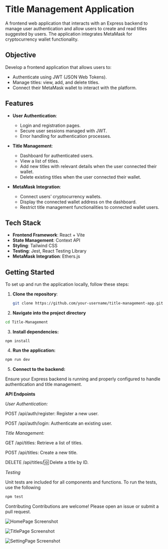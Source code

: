 # Title Management Application

A frontend web application that interacts with an Express backend to manage user authentication and allow users to create and read titles suggested by users. The application integrates MetaMask for cryptocurrency wallet functionality.

## Objective

Develop a frontend application that allows users to:

- Authenticate using JWT (JSON Web Tokens).
- Manage titles: view, add, and delete titles.
- Connect their MetaMask wallet to interact with the platform.

## Features

- **User Authentication**:

  - Login and registration pages.
  - Secure user sessions managed with JWT.
  - Error handling for authentication processes.

- **Title Management**:

  - Dashboard for authenticated users.
  - View a list of titles.
  - Add new titles with relevant details when the user connected their wallet.
  - Delete existing titles when the user connected their wallet.

- **MetaMask Integration**:
  - Connect users’ cryptocurrency wallets.
  - Display the connected wallet address on the dashboard.
  - Restrict title management functionalities to connected wallet users.

## Tech Stack

- **Frontend Framework**: React + Vite
- **State Management**: Context API
- **Styling**: Tailwind CSS
- **Testing**: Jest, React Testing Library
- **MetaMask Integration**: Ethers.js

## Getting Started

To set up and run the application locally, follow these steps:

1. **Clone the repository**:

   ```bash
   git clone https://github.com/your-username/title-management-app.git
   ```

2. **Navigate into the project directory**

```bash
cd Title-Management
```

3. **Install dependencies:**

```bach
npm install
```

4. **Run the application:**

```bash
npm run dev
```

5. **Connect to the backend:**

Ensure your Express backend is running and properly configured to handle authentication and title management.

**API Endpoints**

_User Authentication:_

POST /api/auth/register: Register a new user.

POST /api/auth/login: Authenticate an existing user.

_Title Management:_

GET /api/titles: Retrieve a list of titles.

POST /api/titles: Create a new title.

DELETE /api/titles/:id: Delete a title by ID.

_Testing_

Unit tests are included for all components and functions. To run the tests, use the following

```bash
npm test
```

Contributing
Contributions are welcome! Please open an issue or submit a pull request.

![HomePage Screenshot](./src/assets/images/walletPage.png)

![TitlePage Screenshot](./src/assets/images/titlePage.png)

![SettingPage Screenshot](./src/assets/images/settingPage.png)
